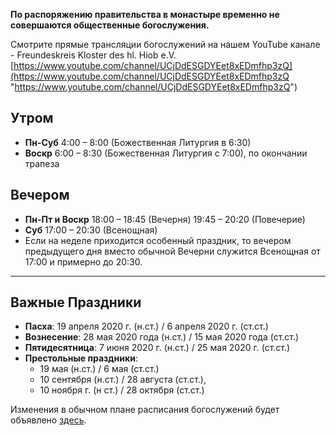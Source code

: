 **По распоряжению правительства в монастыре временно не совершаются общественные богослужения.**

Смотрите прямые трансляции богослужений на нашем YouTube канале - Freundeskreis Kloster des hl. Hiob e.V.  
[https://www.youtube.com/channel/UCjDdESGDYEet8xEDmfhp3zQ](https://www.youtube.com/channel/UCjDdESGDYEet8xEDmfhp3zQ "https://www.youtube.com/channel/UCjDdESGDYEet8xEDmfhp3zQ")

## Утром

* **Пн-Суб** 4:00 – 8:00 (Божественная Литургия в 6:30)
* **Воскр** 6:00 – 8:30 (Божественная Литургия с 7:00), по окончании трапеза

## Вечером

* **Пн-Пт и Воскр** 18:00 – 18:45 (Вечерня) 19:45 – 20:20 (Повечерие)
* **Суб** 17:00 – 20:30 (Всенощная)
* Если на неделе приходится особенный праздник, то вечером предыдущего дня вместо обычной Вечерни служится Всенощная от 17:00 и примерно до 20:30.

<hr>

## Важные Праздники

* **Пасха**: 19 апреля 2020 г. (н.ст.) / 6 апреля 2020 г. (ст.ст.)
* **Вознесение**: 28 мая 2020 года (н.ст.) / 15 мая 2020 года (ст.ст.)
* **Пятидесятница**: 7 июня 2020 г. (н.ст.) / 25 мая 2020 г. (ст.ст.)
* **Престольные праздники**:
  * 19 мая (н.ст.) / 6 мая (ст.ст.)
  * 10 сентября (н.ст.) / 28 августа (ст.ст.),
  * 10 ноября г. (н ст.) / 28 октября (ст.ст.)

Изменения в обычном плане расписания богослужений будет объявлено [здесь](https://www.hiobmon.org/ru/news/).